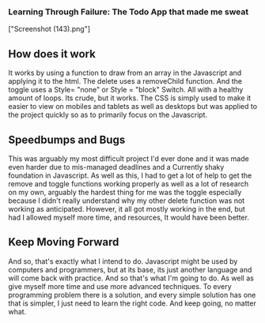 ### Learning Through Failure: The Todo App that made me sweat

["Screenshot (143).png"]

## How does it work
It works by using a function to draw from an array in the Javascript and applying it to the html. The delete uses a removeChild function. And the toggle uses a Style= "none" or Style = "block" Switch. All with a healthy amount of loops. Its crude, but it works. The CSS is simply used to make it easier to view on mobiles and tablets as well as desktops but was applied to the project quickly so as to primarily focus on the Javascript.

## Speedbumps and Bugs
This was arguably my most difficult project I'd ever done and it was made even harder due to mis-managed deadlines and a Currently shaky foundation in Javascript. As well as this, I had to get a lot of help to get the remove and toggle functions working properly as well as a lot of research on my own, arguably the hardest thing for me was the toggle especially because I didn't really understand why my other delete function was not working as anticipated. However, it all got mostly working in the end, but had I allowed myself more time, and resources, It would have been better. 

## Keep Moving Forward
And so, that's exactly what I intend to do. Javascript might be used by computers and programmers, but at its base, its just another language and will come back with practice. And so that's what I'm going to do. As well as give myself more time and use more advanced techniques. To every programming problem there is a solution, and every simple solution has one that is simpler, I just need to learn the right code. And keep going, no matter what.
